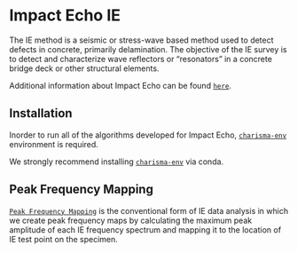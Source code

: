 # Impact Echo IE

The IE method is a seismic or stress-wave based method used to detect defects in concrete, primarily delamination. The objective of the IE survey is to detect and characterize wave reflectors or “resonators” in a concrete bridge deck or other structural elements.

Additional information about Impact Echo can be found [`here`](https://infotechnology.fhwa.dot.gov/wp-content/themes/nde/inc/mpdf-development/Generatedpdfs/ImpactEchoIE.pdf).

## Installation

Inorder to run all of the algorithms developed for Impact Echo, [`charisma-env`](https://github.com/TFHRCFASTNDElab/CHARISMA/blob/main/environment) environment is required.

We strongly recommend installing  [`charisma-env`](https://github.com/TFHRCFASTNDElab/CHARISMA/blob/main/environment) via conda.


## Peak Frequency Mapping

[`Peak Frequency Mapping`](https://github.com/TFHRCFASTNDElab/CHARISMA/tree/main/impact-echo/PeakFrequencyMapping) is the conventional form of IE data analysis in which we create peak frequency maps by calculating the maximum peak amplitude of each IE frequency spectrum and mapping it to the location of IE test point on the specimen.
